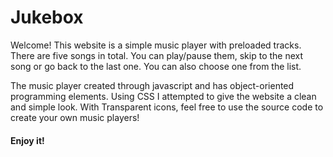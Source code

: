 # Jukebox

Welcome! This website is a simple music player with preloaded tracks. There are five songs in total. You can play/pause them, skip to the next song or go back to the last one. You can also choose one from the list.

The music player created through javascript and has object-oriented programming elements. Using CSS I attempted to give the website a clean and simple look. With Transparent icons, feel free to use the source code to create your own music players!

#### Enjoy it!
